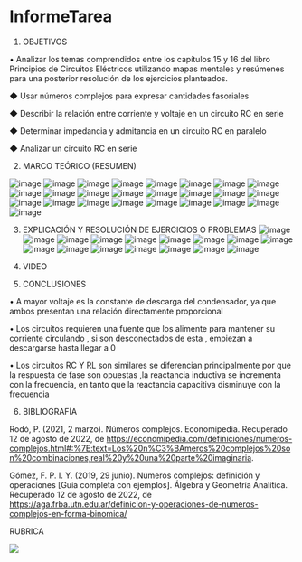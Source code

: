 # InformeTarea


1. OBJETIVOS

•	Analizar los temas comprendidos entre los capítulos 15 y 16 del libro Principios de Circuitos Eléctricos utilizando mapas mentales y resúmenes para una posterior resolución de los ejercicios planteados.


◆ Usar números complejos para expresar cantidades
fasoriales


◆ Describir la relación entre corriente y voltaje en un
circuito RC en serie 


◆ Determinar impedancia y admitancia en un
circuito RC en paralelo

◆ Analizar un circuito RC en serie 



2. MARCO TEÓRICO (RESUMEN)

![image](https://user-images.githubusercontent.com/105679480/184696566-89a4ae66-7965-47be-a47b-c092e2f27970.png)
![image](https://user-images.githubusercontent.com/105679480/184696616-0acb88fb-da34-4267-a85f-bfacf0c4d24f.png)
![image](https://user-images.githubusercontent.com/105679480/184696674-62d35fc9-9395-4816-aefb-4ef03c308ce7.png)
![image](https://user-images.githubusercontent.com/105679480/184696730-b6f4f942-b247-476b-9787-01824f625133.png)
![image](https://user-images.githubusercontent.com/105679480/184696781-6c28a116-10c4-4f67-8a3e-cb53bd3ce858.png)
![image](https://user-images.githubusercontent.com/105679480/184696827-832700a5-5002-4b82-9026-373a8985dd39.png)
![image](https://user-images.githubusercontent.com/105679480/184696853-feda856d-ef51-4901-bc2b-d2e34ffe0d43.png)
![image](https://user-images.githubusercontent.com/105679480/184696900-43a37784-1bf9-45d6-876f-e208f23ff660.png)
![image](https://user-images.githubusercontent.com/105679480/184696951-ced9fbe9-62eb-48fe-960f-d4648a7a9e49.png)
![image](https://user-images.githubusercontent.com/105679480/184696982-8458646f-ab5b-4a08-8a95-7a8f5fe3822c.png)
![image](https://user-images.githubusercontent.com/105679480/184697024-064b61b9-32ea-4d53-8051-8ad6d2c64f44.png)
![image](https://user-images.githubusercontent.com/105679480/184697066-573da87c-9b76-4ec7-8b98-a31f217dbef9.png)
![image](https://user-images.githubusercontent.com/105679480/184697100-f171f4db-7e04-4b68-8ba2-46a19d358dc1.png)
![image](https://user-images.githubusercontent.com/105679480/184697140-03e4d8ef-03cc-429c-b4ed-05344391fbb7.png)
![image](https://user-images.githubusercontent.com/105679480/184697189-1208fe42-8fa3-415e-994c-aedc4f33418e.png)
![image](https://user-images.githubusercontent.com/105679480/184697226-f893ca08-c005-4a0c-92c5-14aa3f2d0c4d.png)
![image](https://user-images.githubusercontent.com/105679480/184697273-fe02db30-6b2e-42da-aa7e-3c6fb866092d.png)
![image](https://user-images.githubusercontent.com/105679480/184697313-ae223990-94a2-4795-8905-7ed71c836b0b.png)
![image](https://user-images.githubusercontent.com/105679480/184697350-1f5f06be-f0de-4d2a-91b8-5240748335ea.png)
![image](https://user-images.githubusercontent.com/105679480/184697392-7a1ee7af-cf29-4aed-95fb-c3c2a18ad1cb.png)
![image](https://user-images.githubusercontent.com/105679480/184697436-65287c1c-1916-486f-bb07-d405a3f0f673.png)
![image](https://user-images.githubusercontent.com/105679480/184697484-0d2172e1-4a7b-4452-b891-98e1425486be.png)
![image](https://user-images.githubusercontent.com/105679480/184697529-446430da-2650-4d5b-8fa8-f5c0f4e09573.png)
![image](https://user-images.githubusercontent.com/105679480/184697601-b3b5782d-5563-4b4e-a344-dd9c756f9e29.png)
![image](https://user-images.githubusercontent.com/105679480/184697683-c622f501-257d-440f-9746-049c3227aae2.png)


3. EXPLICACIÓN Y RESOLUCIÓN DE EJERCICIOS O PROBLEMAS
![image](https://user-images.githubusercontent.com/105679480/186654080-7e9f4dab-cd5b-488f-8deb-6aaf99eb002d.png)
![image](https://user-images.githubusercontent.com/105679480/186654166-ea4d2d5e-5e54-4ece-bead-45d93a7a66dc.png)
![image](https://user-images.githubusercontent.com/105679480/186654213-e522e355-1912-435e-a8c1-5b75e1e06b7b.png)
![image](https://user-images.githubusercontent.com/105679480/186654278-4d2700eb-eb07-47c6-8463-4a3644a32635.png)
![image](https://user-images.githubusercontent.com/105679480/186654312-61f198bb-0639-40bb-bcd5-96eacc3f7e66.png)
![image](https://user-images.githubusercontent.com/105679480/186654368-a68ec498-9f8a-43f4-a75d-5e43e73846a1.png)
![image](https://user-images.githubusercontent.com/105679480/186654438-0b0e1a60-81a4-440d-841f-3b9cb84d3d51.png)
![image](https://user-images.githubusercontent.com/105679480/186654494-65a2b559-a208-43d2-aa34-eb71787dcd82.png)
![image](https://user-images.githubusercontent.com/105679480/186654562-bd2a2523-1ecb-4b2e-9d59-66fa04b2b593.png)
![image](https://user-images.githubusercontent.com/105679480/186654619-0116c351-8a75-4787-b319-9c97b26f5584.png)
![image](https://user-images.githubusercontent.com/105679480/186654675-f6776812-1037-438d-8665-99e9d62db37b.png)
![image](https://user-images.githubusercontent.com/105679480/186654722-2904e292-4842-449c-baf1-7f30455b3548.png)
![image](https://user-images.githubusercontent.com/105679480/186654777-3652a2ea-09d7-4c0b-a76d-3494a1c493b1.png)
![image](https://user-images.githubusercontent.com/105679480/186654855-fd3a331f-dbe9-4f22-836f-16a5de4ab524.png)
![image](https://user-images.githubusercontent.com/105679480/186654896-18887012-067b-4b6c-baad-f006e4073dfb.png)
![image](https://user-images.githubusercontent.com/105679480/186654956-340861ff-4391-48e4-9ed5-b3683b614b33.png)



4. VIDEO



5. CONCLUSIONES

•	A mayor voltaje es la constante de descarga del condensador, ya que ambos presentan una relación directamente proporcional


•	Los circuitos requieren una fuente que los alimente para mantener su corriente circulando , 
si son desconectados de esta , empiezan a descargarse hasta llegar a 0


•	Los circuitos RC Y RL son similares se diferencian principalmente por que la respuesta de fase son opuestas ,la reactancia inductiva se incrementa con la frecuencia, en tanto que la reactancia capacitiva disminuye con la frecuencia 


6. BIBLIOGRAFÍA

Rodó, P. (2021, 2 marzo). Números complejos. Economipedia. Recuperado 12 de agosto de 2022, de https://economipedia.com/definiciones/numeros-complejos.html#:%7E:text=Los%20n%C3%BAmeros%20complejos%20son%20combinaciones,real%20y%20una%20parte%20imaginaria.


Gómez, F. P. I. Y. (2019, 29 junio). Números complejos: definición y operaciones [Guía completa con ejemplos]. Álgebra y Geometría Analítica. Recuperado 12 de agosto de 2022, de https://aga.frba.utn.edu.ar/definicion-y-operaciones-de-numeros-complejos-en-forma-binomica/



RUBRICA

![](https://github.com/doalulema/InformeTarea/blob/main/Tarea.png)
